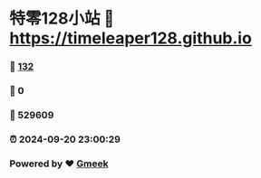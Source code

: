 # 特零128小站 :link: https://timeleaper128.github.io 
### :page_facing_up: [132](https://timeleaper128.github.io/tag.html) 
### :speech_balloon: 0 
### :hibiscus: 529609 
### :alarm_clock: 2024-09-20 23:00:29 
### Powered by :heart: [Gmeek](https://github.com/Meekdai/Gmeek)
